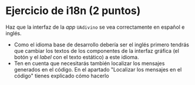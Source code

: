 # Ejercicio de i18n (2 puntos)

Haz que la interfaz de la *app* `UAdivino` se vea correctamente en español e inglés.

- Como el idioma base de desarrollo debería ser el inglés primero tendrás que cambiar los textos de los componentes de la interfaz gráfica (el botón y el *label* con el texto estático) a este idioma.
- Ten en cuenta que necesitarás también localizar los mensajes generados en el código. En el apartado "Localizar los mensajes en el código" tienes explicado cómo hacerlo